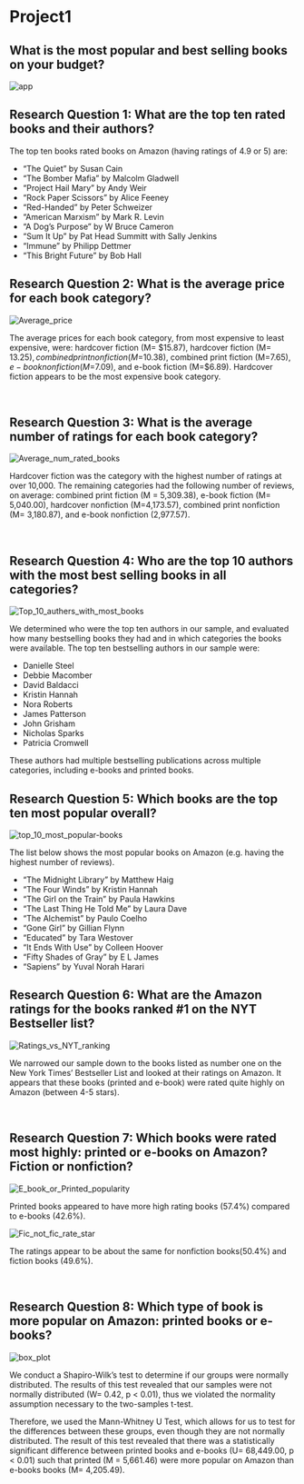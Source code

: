 # Project1

## What is the most popular and best selling books on your budget?

![app](images/app.gif)

## Research Question 1: What are the top ten rated books and their authors?

The top ten books rated books on Amazon (having ratings of 4.9 or 5) are:
-	“The Quiet” by Susan Cain
-	“The Bomber Mafia” by Malcolm Gladwell
-	“Project Hail Mary” by Andy Weir
-	“Rock Paper Scissors” by Alice Feeney
-	“Red-Handed” by Peter Schweizer
-	“American Marxism” by Mark R. Levin
-	“A Dog’s Purpose” by W Bruce Cameron
-	“Sum It Up” by Pat Head Summitt with Sally Jenkins
-	“Immune” by Philipp Dettmer
-	“This Bright Future” by Bob Hall

## Research Question 2: What is the average price for each book category?

![Average_price](images/Average_book_price.png)

The average prices for each book category, from most expensive to least expensive, were: hardcover fiction (M= $15.87), hardcover fiction (M= $13.25), combined print nonfiction (M=$10.38), combined print fiction (M=$7.65), e-book nonfiction (M=$7.09), and e-book fiction (M=$6.89). Hardcover fiction appears to be the most expensive book category. 

 
## Research Question 3: What is the average number of ratings for each book category?
![Average_num_rated_books](images/Average_num_rated_books.png) 
 
Hardcover fiction was the category with the highest number of ratings at over 10,000. The remaining categories had the following number of reviews, on average: combined print fiction (M = 5,309.38), e-book fiction (M= 5,040.00), hardcover nonfiction (M=4,173.57), combined print nonfiction (M= 3,180.87), and e-book nonfiction (2,977.57).

 
## Research Question 4: Who are the top 10 authors with the most best selling books in all categories?
![Top_10_authers_with_most_books](images/Top_10_authers_with_most_books.png) 

We determined who were the top ten authors in our sample, and evaluated how many bestselling books they had and in which categories the books were available. The top ten bestselling authors in our sample were:
-	Danielle Steel
-	Debbie Macomber
-	David Baldacci
-	Kristin Hannah
-	Nora Roberts
-	James Patterson
-	John Grisham
-	Nicholas Sparks
-	Patricia Cromwell

These authors had multiple bestselling publications across multiple categories, including e-books and printed books.

 
## Research Question 5: Which books are the top ten most popular overall?
![top_10_most_popular-books](images/top_10_most_popular-books.png)

The list below shows the most popular books on Amazon (e.g. having the highest number of reviews).

-	“The Midnight Library” by Matthew Haig
-	“The Four Winds” by Kristin Hannah
-	“The Girl on the Train” by Paula Hawkins
-	“The Last Thing He Told Me” by Laura Dave
-	“The Alchemist” by Paulo Coelho
-	“Gone Girl” by Gillian Flynn
-	“Educated” by Tara Westover
-	“It Ends With Use” by Colleen Hoover
-	“Fifty Shades of Gray” by E L James
-	“Sapiens” by Yuval Norah Harari


## Research Question 6: What are the Amazon ratings for the books ranked #1 on the NYT Bestseller list?

![Ratings_vs_NYT_ranking](images/Ratings_vs_NYT_ranking.png)

We narrowed our sample down to the books listed as number one on the New York Times’ Bestseller List and looked at their ratings on Amazon. It appears that these books (printed and e-book) were rated quite highly on Amazon (between 4-5 stars).

 
## Research Question 7: Which books were rated most highly: printed or e-books on Amazon? Fiction or nonfiction?

![E_book_or_Printed_popularity](images/E_book_or_Printed_popularity.png)

Printed books appeared to have more high rating books (57.4%) compared to e-books (42.6%). 

![Fic_not_fic_rate_star](images/Fic_not_fic_rate_star.png)

The ratings appear to be about the same for nonfiction books(50.4%) and fiction books (49.6%).

 
## Research Question 8: Which type of book is more popular on Amazon: printed books or e-books?
![box_plot](images/box_plot.png)

We conduct a Shapiro-Wilk’s test to determine if our groups were normally distributed. The results of this test revealed that our samples were not normally distributed (W= 0.42, p < 0.01), thus we violated the normality assumption necessary to the two-samples t-test. 

Therefore, we used the Mann-Whitney U Test, which allows for us to test for the differences between these groups, even though they are not normally distributed. The result of this test revealed that there was a statistically significant difference between printed books and e-books (U= 68,449.00, p < 0.01) such that printed (M = 5,661.46) were more popular on Amazon than e-books books (M= 4,205.49).

